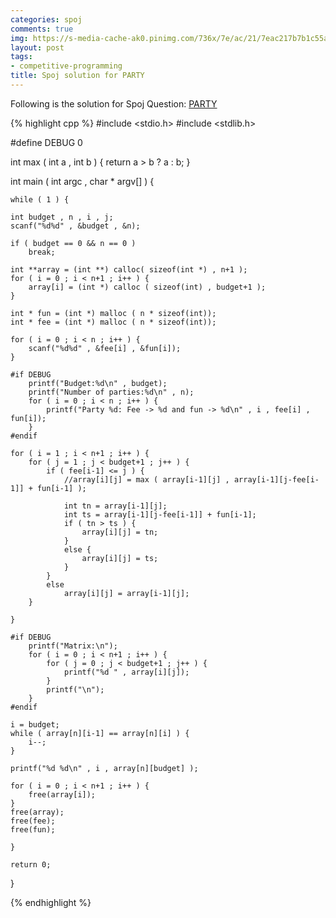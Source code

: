 ```yaml
---
categories: spoj
comments: true
img: https://s-media-cache-ak0.pinimg.com/736x/7e/ac/21/7eac217b7b1c55ab7fd56758e4e181be.jpg
layout: post
tags:
- competitive-programming
title: Spoj solution for PARTY
---
```


Following is the solution for Spoj Question: [PARTY](http://www.spoj.com/problems/PARTY/)

{% highlight cpp %}
#include <stdio.h>
#include <stdlib.h>

#define DEBUG 0

int max ( int a , int b ) {
	return a > b ? a : b;
}

int main ( int argc , char * argv[] ) {


	while ( 1 ) {

	int budget , n , i , j;
	scanf("%d%d" , &budget , &n);

	if ( budget == 0 && n == 0 )
		break;

	int **array = (int **) calloc( sizeof(int *) , n+1 );
	for ( i = 0 ; i < n+1 ; i++ ) {
		array[i] = (int *) calloc ( sizeof(int) , budget+1 );
	}

	int * fun = (int *) malloc ( n * sizeof(int));
	int * fee = (int *) malloc ( n * sizeof(int));

	for ( i = 0 ; i < n ; i++ ) {
		scanf("%d%d" , &fee[i] , &fun[i]);
	}

	#if DEBUG
		printf("Budget:%d\n" , budget);
		printf("Number of parties:%d\n" , n);
		for ( i = 0 ; i < n ; i++ ) {
			printf("Party %d: Fee -> %d and fun -> %d\n" , i , fee[i] , fun[i]);
		}
	#endif

	for ( i = 1 ; i < n+1 ; i++ ) {
		for ( j = 1 ; j < budget+1 ; j++ ) {
			if ( fee[i-1] <= j ) {
				//array[i][j] = max ( array[i-1][j] , array[i-1][j-fee[i-1]] + fun[i-1] );

				int tn = array[i-1][j];
				int ts = array[i-1][j-fee[i-1]] + fun[i-1];
				if ( tn > ts ) {
					array[i][j] = tn;
				}
				else {
					array[i][j] = ts;
				}
			}
			else
				array[i][j] = array[i-1][j];
		}

	}

	#if DEBUG
		printf("Matrix:\n");
		for ( i = 0 ; i < n+1 ; i++ ) {
			for ( j = 0 ; j < budget+1 ; j++ ) {
				printf("%d " , array[i][j]);
			}
			printf("\n");
		}
	#endif

	i = budget;
	while ( array[n][i-1] == array[n][i] ) {
		i--;
	}

	printf("%d %d\n" , i , array[n][budget] );

	for ( i = 0 ; i < n+1 ; i++ ) {
		free(array[i]);
	}
	free(array);
	free(fee);
	free(fun);

	}

	return 0;
}

{% endhighlight %}